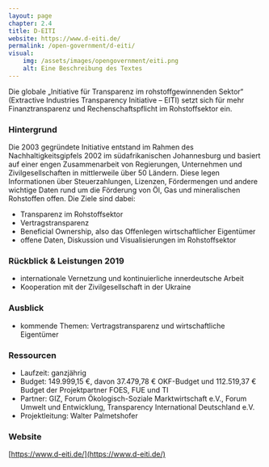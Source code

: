 ```yaml
---
layout: page
chapter: 2.4
title: D-EITI
website: https://www.d-eiti.de/
permalink: /open-government/d-eiti/
visual:
    img: /assets/images/opengovernment/eiti.png
    alt: Eine Beschreibung des Textes
---
```


Die globale „Initiative für Transparenz im rohstoffgewinnenden Sektor“ (Extractive Industries Transparency Initiative – EITI) setzt sich für mehr Finanztransparenz und Rechenschaftspflicht im Rohstoffsektor ein.

### Hintergrund

Die 2003 gegründete Initiative entstand im Rahmen des Nachhaltigkeitsgipfels 2002 im südafrikanischen Johannesburg und basiert auf einer engen Zusammenarbeit von Regierungen, Unternehmen und Zivilgesellschaften in mittlerweile über 50 Ländern. Diese legen Informationen über Steuerzahlungen, Lizenzen, Fördermengen und andere wichtige Daten rund um die Förderung von Öl, Gas und mineralischen Rohstoffen offen. Die Ziele sind dabei: 

* Transparenz im Rohstoffsektor 
* Vertragstransparenz 
* Beneficial Ownership, also das Offenlegen wirtschaftlicher Eigentümer 
* offene Daten, Diskussion und Visualisierungen im Rohstoffsektor

### Rückblick & Leistungen 2019

* internationale Vernetzung und kontinuierliche innerdeutsche Arbeit
* Kooperation mit der Zivilgesellschaft in der Ukraine

### Ausblick

* kommende Themen: Vertragstransparenz und wirtschaftliche Eigentümer

### Ressourcen

* Laufzeit: ganzjährig
* Budget: 149.999,15 €, davon 37.479,78 € OKF-Budget und 112.519,37 € Budget der Projektpartner FOES, FUE und TI
* Partner: GIZ, Forum Ökologisch-Soziale Marktwirtschaft e.V., Forum Umwelt und Entwicklung, Transparency International Deutschland e.V.
* Projektleitung: Walter Palmetshofer

### Website

[https://www.d-eiti.de/](https://www.d-eiti.de/)

